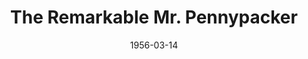 ---
title: The Remarkable Mr. Pennypacker
date: 1956-03-14
closing_date: 1956-03-24
layout: productions
featured_image:
image_caption:
image_credit:
playbill:
category:
Theatre: Theatre Jacksonville
Venue: Little Theatre
cast:
- A Young Man: James Boyer
- Aunt Jane Pennypacker: Polly Gage
- Ben Pennypacker:
  - Allen Rushing
  - Brent Turbow
- David Pennypacker:
  - Roddy Lee
  - Leo Davis
- Edward Pennypacker:
  - Skipper Lee
  - Stephen Davis
- Elizabeth Pennypacker:
  - Valerie Lawrence
  - Ann Wimpee
- Fifield: William Peterson
- First Pupil: Heather Paul
- Grandpa Pennypacker: Frank Ridge
- Henry Pennypacker: Bill Clarke
- Kate Pennypacker: Betty Green
- Laurie Pennypacker: Rose Marie Regero
- Ma Pennypacker: Elaine Barnert
- Pa Pennypacker: Tom Atkinson
- Policeman: Ray McCutcheon
- Quinlan: Bob Lamb
- Second Pupil: Barbara Lewis
- Sheriff: Tom O'Hagan
- Teddie Pennypacker: Richard Lee
- Wilbur Fifeld: Ellis Barnert
crew:
- Assistant Director:
  - Fran Atkinson
  - Margaret Lafferty
- Construction and painting:
  - Nat Nunn
  - Larry Zell
  - Dick Fallon
  - Dorothy Portnoy
  - Rosalind Portnoy
  - Vann Burney
  - Mel Barnert
  - Alice Wise
  - Bill Tuggle
  - Rose Forney
  - Sue Henderson
  - Ross Henderson
  - May McCutcheon
  - Budd Porter
  - Bob Kornegay
  - Lea Schultz
  - Rose Marie Regero
  - Polly Gage
  - Margaret Burt
  - Jim Malone
  - Randy Liles
  - Happy Gift
  - Juanita Meyers
  - Deanna Lumpkin
- Costume Construction Assistant:
  - Lena Regero
  - Elaine Barnert
  - Liz Whiteman
  - Shirley Carruthers
  - Joan Carlin
  - Mae Wimpee
  - Kitty Rushing
  - Belle Lawrence
  - Jane-Ellen Paul
- Costume Construction Chairman:
  - Jane Carson
  - Frank Ridge
- Curtain: Lea Schultz
- Director: Dorothy Portnoy
- Hosts and Usher Chairman: Kitty Rushing
- Light Controls: Laurel Barton
- Make-up Assistant:
  - Polly Clendening
  - Jane Porter
  - Evelyn Smith
  - Carol Stark
  - Margaret Burt
  - Mattie Godwin
  - Margaret Ann Diz
  - Deanna Lumpkin
  - Juanita Meyers
- Make-up Chairman: Elmo Lehman
- Program: Jayne Brumley
- Properties Assistant:
  - Bob Gefter
  - Ray McCutcheon
  - Rosalind Portnoy
  - Rosa Harlan
  - Esther Barnes
  - Ann Payne
  - Alice Wise
  - Richard Carson
  - Jane Brumley
  - Mary Lee Roland
- Properties Chairman: Carolita Rhoads
- Setting and Technical Direction: George A. Ramsey, Jr.
- Sound and Music: Leone Thurston
- Stage Manager: Nat Nunn
- Wardrobe Assistant:
  - Alice Wise
  - Kitty Rushing
  - Liz Whiteman
  - Betty Cooper
  - Mary Lloyd
- Wardrobe Chairman: Sue Henderson
orchestra:
external_links:
---